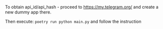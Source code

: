 To obtain api_id/api_hash - proceed to https://my.telegram.org/ and create a new dummy app there.

Then execute: `poetry run python main.py` and follow the instruction
